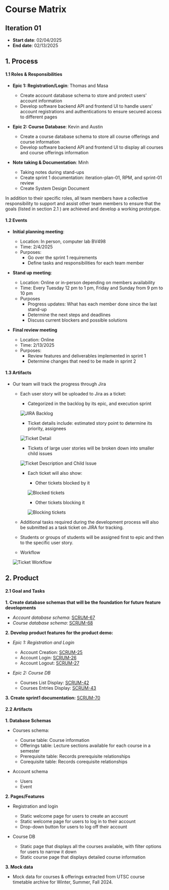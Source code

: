 # Course Matrix
## Iteration 01
- **Start date**: 02/04/2025
- **End date**: 02/13/2025

## 1. Process
#### 1.1 Roles & Responsibilities
- **Epic 1: Registration/Login**: Thomas and Masa
  - Create account database schema to store and protect users' account information
  - Develop software backend API and frontend UI to handle users' account registrations and authentications to ensure secured access to different pages

- **Epic 2: Course Database**: Kevin and Austin
  - Create a course database schema to store all course offerings and course information
  - Develop software backend API and frontend UI to display all courses and course offerings information

- **Note taking & Documentation**: Minh
  - Taking notes during stand-ups
  - Create sprint 1 documentation: iteration-plan-01, RPM, and sprint-01 review
  - Create System Design Document

In addition to their specific roles, all team members have a collective responsibility to support and assist other team members to ensure that the goals (listed in section 2.1 ) are achieved and develop a working prototype.

#### 1.2 Events
- **Initial planning meeting**:
  - Location: In person, computer lab BV498
  - Time: 2/4/2025
  - Purposes:
    - Go over the sprint 1 requirements
    - Define tasks and responsibilities for each team member

- **Stand up meeting**:
  - Location: Online or in-person depending on members availability
  - Time: Every Tuesday 12 pm to 1 pm, Friday and Sunday from 9 pm to 10 pm
  - Purposes
    - Progress updates: What has each member done since the last stand-up
    - Determine the next steps and deadlines
    - Discuss current blockers and possible solutions

- **Final review meeting**
  - Location: Online
  - Time: 2/13/2025
  - Purposes:
    - Review features and deliverables implemented in sprint 1 
    - Determine changes that need to be made in sprint 2

#### 1.3 Artifacts
- Our team will track the progress through Jira
  - Each user story will be uploaded to Jira as a ticket:
    - Categorized in the backlog by its epic, and execution sprint
    
    ![JIRA Backlog](JIRA_Backlog.png)
    
    - Ticket details include: estimated story point to determine its priority, assignees
    
    ![Ticket Detail](Ticket_Detail.png)
    
    - Tickets of large user stories will be broken down into smaller child issues
    
    ![Ticket Description and Child Issue](Ticket_Description_and_Child_Issue.png)
    
    - Each ticket will also show:
      - Other tickets blocked by it
      
      ![Blocked tickets](Blocked_ticket.png)
      
      - Other tickets blocking it
      
      ![Blocking tickets](Blocking_tickets.png)
      
  - Additional tasks required during the development process will also be submitted as a task ticket on JIRA for tracking.
  - Students or groups of students will be assigned first to epic and then to the specific user story.
  - Workflow
  
  ![Ticket Workflow](Ticket_Workflow.png)

## 2. Product
#### 2.1 Goal and Tasks
**1. Create database schemas that will be the foundation for future feature developments**
  - *Account database schema*: [SCRUM-67](https://cscc01-course-matrix.atlassian.net/browse/SCRUM-67?atlOrigin=eyJpIjoiNGVjOGU4ZGZkZWMzNDVlYzljZjgxMzNhMGI1Y2MyOGEiLCJwIjoiaiJ9)
  - *Course database schema*: [SCRUM-68](https://cscc01-course-matrix.atlassian.net/browse/SCRUM-68?atlOrigin=eyJpIjoiYjg1ZjkxN2IwMzE4NGVlNmE2YmU3YjZlM2ZjNThjZGMiLCJwIjoiaiJ9)

**2. Develop product features for the product demo:**
  - *Epic 1: Registration and Login*
    - Account Creation: [SCRUM-25](https://cscc01-course-matrix.atlassian.net/browse/SCRUM-25?atlOrigin=eyJpIjoiNTU0NWE3OTQ3MjgwNDYwNzgzNTM5MjI2NmFjMDc4ZWMiLCJwIjoiaiJ9)
    - Account Login: [SCRUM-26](https://cscc01-course-matrix.atlassian.net/browse/SCRUM-26?atlOrigin=eyJpIjoiMmRkZWQyMjQzMDhlNDQ5MGEwNTRjYjBhMDM2ZDE5YjUiLCJwIjoiaiJ9)
    - Account Logout: [SCRUM-27](https://cscc01-course-matrix.atlassian.net/browse/SCRUM-27?atlOrigin=eyJpIjoiYmY4ZmExZTZmN2VkNGViZTkzNDA4ZjZhZTJlMWE0YTciLCJwIjoiaiJ9)

  - *Epic 2: Course DB*
    - Courses List Display: [SCRUM-42](https://cscc01-course-matrix.atlassian.net/browse/SCRUM-42?atlOrigin=eyJpIjoiYTMzZWI2OGQxYmUyNDc2MmE4MTM5ZjA2M2I3NWFmYWUiLCJwIjoiaiJ9)
    - Courses Entries Display: [SCRUM-43](https://cscc01-course-matrix.atlassian.net/browse/SCRUM-43?atlOrigin=eyJpIjoiYzIxMTdkN2ZkYjc3NGU1NWJhNTAxZDE3ODA4NTM2ZmIiLCJwIjoiaiJ9)

**3. Create sprint1 documentation:** [SCRUM-70](https://cscc01-course-matrix.atlassian.net/browse/SCRUM-70?atlOrigin=eyJpIjoiNGE5YWQ3MzU5YTg3NGI1ODgyNjk2YTBlOWY4ZDgzMDkiLCJwIjoiaiJ9)

#### 2.2 Artifacts
**1. Database Schemas**
  - Courses schema:
    - Course table: Course information
    - Offerings table: Lecture sections available for each course in a semester
    - Prerequisite table: Records prerequisite relationships
    - Corequisite table: Records corequisite relationships 

    
  - Account schema
    - Users
    - Event

**2. Pages/Features**
  - Registration and login
    - Static welcome page for users to create an account
    - Static welcome page for users to log in to their account
    - Drop-down button for users to log off their account
  
  - Course DB
    - Static page that displays all the courses available, with filter options for users to narrow it down
    - Static course page that displays detailed course information

**3. Mock data**
  - Mock data for courses & offerings extracted from UTSC course timetable archive for Winter, Summer, Fall 2024.
